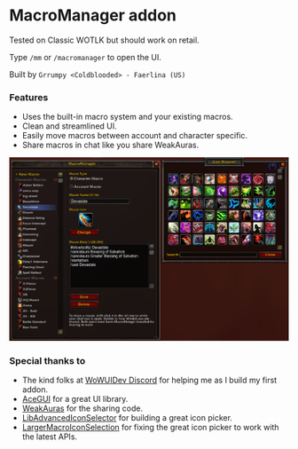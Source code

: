 # MacroManager addon
Tested on Classic WOTLK but should work on retail.

Type `/mm` or `/macromanager` to open the UI.

Built by `Grrumpy <Coldblooded> - Faerlina (US)`

### Features
- Uses the built-in macro system and your existing macros.
- Clean and streamlined UI.
- Easily move macros between account and character specific.
- Share macros in chat like you share WeakAuras.

<img src="ui.png" width="800">

### Special thanks to
- The kind folks at [WoWUIDev Discord](https://discord.gg/h7WSRf8) for helping me as I build my first addon.
- [AceGUI](https://www.wowace.com/projects/ace3/pages/ace-gui-3-0-tutorial) for a great UI library.
- [WeakAuras](https://wago.io/weakauras) for the sharing code.
- [LibAdvancedIconSelector](https://www.curseforge.com/wow/addons/libadvancediconselector-1-0) for building a great icon picker.
- [LargerMacroIconSelection](https://www.curseforge.com/wow/addons/larger-macro-icon-selection) for fixing the great icon picker to work with the latest APIs.
